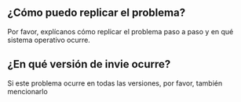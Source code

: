 ## ¿Cómo puedo replicar el problema?
Por favor, explícanos cómo replicar el problema paso a paso y en qué sistema operativo ocurre.

## ¿En qué versión de invie ocurre?
Si este problema ocurre en todas las versiones, por favor, también mencionarlo

